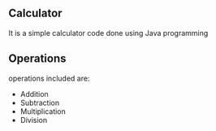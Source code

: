 ## Calculator
It is a simple calculator code done using Java programming

## Operations
operations included are:
- Addition
- Subtraction
- Multiplication
- Division
